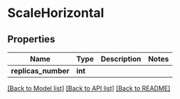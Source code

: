 # ScaleHorizontal

## Properties
Name | Type | Description | Notes
------------ | ------------- | ------------- | -------------
**replicas_number** | **int** |  | 

[[Back to Model list]](../README.md#documentation-for-models) [[Back to API list]](../README.md#documentation-for-api-endpoints) [[Back to README]](../README.md)

